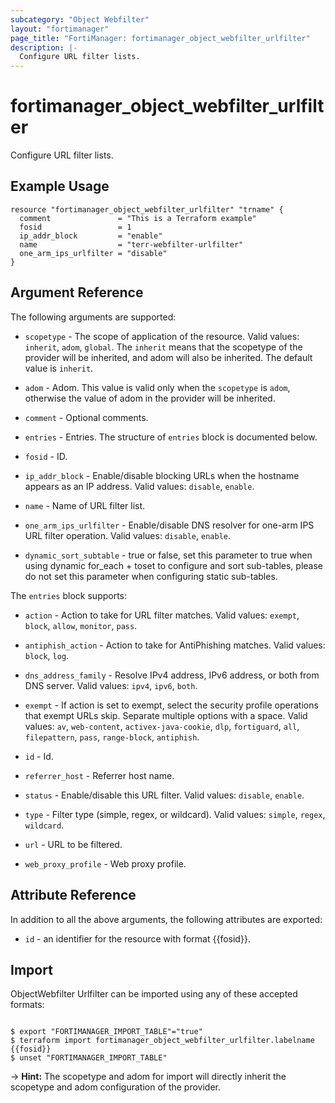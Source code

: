 ```yaml
---
subcategory: "Object Webfilter"
layout: "fortimanager"
page_title: "FortiManager: fortimanager_object_webfilter_urlfilter"
description: |-
  Configure URL filter lists.
---
```


# fortimanager_object_webfilter_urlfilter
Configure URL filter lists.

## Example Usage

```hcl
resource "fortimanager_object_webfilter_urlfilter" "trname" {
  comment               = "This is a Terraform example"
  fosid                 = 1
  ip_addr_block         = "enable"
  name                  = "terr-webfilter-urlfilter"
  one_arm_ips_urlfilter = "disable"
}
```

## Argument Reference


The following arguments are supported:

* `scopetype` - The scope of application of the resource. Valid values: `inherit`, `adom`, `global`. The `inherit` means that the scopetype of the provider will be inherited, and adom will also be inherited. The default value is `inherit`.
* `adom` - Adom. This value is valid only when the `scopetype` is `adom`, otherwise the value of adom in the provider will be inherited.

* `comment` - Optional comments.
* `entries` - Entries. The structure of `entries` block is documented below.
* `fosid` - ID.
* `ip_addr_block` - Enable/disable blocking URLs when the hostname appears as an IP address. Valid values: `disable`, `enable`.

* `name` - Name of URL filter list.
* `one_arm_ips_urlfilter` - Enable/disable DNS resolver for one-arm IPS URL filter operation. Valid values: `disable`, `enable`.

* `dynamic_sort_subtable` - true or false, set this parameter to true when using dynamic for_each + toset to configure and sort sub-tables, please do not set this parameter when configuring static sub-tables.

The `entries` block supports:

* `action` - Action to take for URL filter matches. Valid values: `exempt`, `block`, `allow`, `monitor`, `pass`.

* `antiphish_action` - Action to take for AntiPhishing matches. Valid values: `block`, `log`.

* `dns_address_family` - Resolve IPv4 address, IPv6 address, or both from DNS server. Valid values: `ipv4`, `ipv6`, `both`.

* `exempt` - If action is set to exempt, select the security profile operations that exempt URLs skip. Separate multiple options with a space. Valid values: `av`, `web-content`, `activex-java-cookie`, `dlp`, `fortiguard`, `all`, `filepattern`, `pass`, `range-block`, `antiphish`.

* `id` - Id.
* `referrer_host` - Referrer host name.
* `status` - Enable/disable this URL filter. Valid values: `disable`, `enable`.

* `type` - Filter type (simple, regex, or wildcard). Valid values: `simple`, `regex`, `wildcard`.

* `url` - URL to be filtered.
* `web_proxy_profile` - Web proxy profile.


## Attribute Reference

In addition to all the above arguments, the following attributes are exported:
* `id` - an identifier for the resource with format {{fosid}}.

## Import

ObjectWebfilter Urlfilter can be imported using any of these accepted formats:
```

$ export "FORTIMANAGER_IMPORT_TABLE"="true"
$ terraform import fortimanager_object_webfilter_urlfilter.labelname {{fosid}}
$ unset "FORTIMANAGER_IMPORT_TABLE"
```
-> **Hint:** The scopetype and adom for import will directly inherit the scopetype and adom configuration of the provider.
